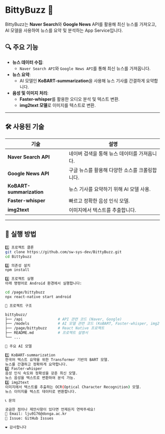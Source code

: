 # BittyBuzz 🚀

BittyBuzz는 **Naver Search**와 **Google News** API를 활용해 최신 뉴스를 가져오고, AI 모델을 사용하여 뉴스를 요약 및 분석하는 App Service입니다. 

## 🔍 주요 기능
- **뉴스 데이터 수집**:  
  - `Naver Search API`와 `Google News API`를 통해 최신 뉴스를 가져옵니다.
- **뉴스 요약**:  
  - AI 모델인 **KoBART-summarization**을 사용해 뉴스 기사를 간결하게 요약합니다.
- **음성 및 이미지 처리**:  
  - **Faster-whisper**를 활용한 오디오 분석 및 텍스트 변환.  
  - **img2text 모델**로 이미지를 텍스트로 변환.

---

## 🛠️ 사용된 기술
| 기술 | 설명 |
|------|------|
| **Naver Search API** | 네이버 검색을 통해 뉴스 데이터를 가져옵니다. |
| **Google News API** | 구글 뉴스를 활용해 다양한 소스를 크롤링합니다. |
| **KoBART-summarization** | 뉴스 기사를 요약하기 위해 AI 모델 사용. |
| **Faster-whisper** | 빠르고 정확한 음성 인식 모델. |
| **img2text** | 이미지에서 텍스트를 추출합니다. |

---

## 🚀 실행 방법

### 
```bash
1️⃣ 프로젝트 클론
git clone https://github.com/sw-sys-dev/BittyBuzz.git
cd Bittybuzz

2️⃣ 의존성 설치
npm install

3️⃣ 프로젝트 실행
아래 명령어로 Android 환경에서 실행합니다:

cd /page/bittybuzz
npx react-native start android

📂 프로젝트 구조

bittybuzz/
├── /api                # API 관련 코드 (Naver, Google)
├── /models             # AI 모델 관련 코드 (KoBART, Faster-whisper, img2text)
├── /page/bittybuzz     # React Native 프로젝트
├── README.md           # 프로젝트 설명서
└── ...

🧠 주요 AI 모델

1️⃣ KoBART-summarization
한국어 텍스트 요약을 위한 Transformer 기반의 BART 모델.
뉴스를 간결하고 정확하게 요약합니다.
2️⃣ Faster-whisper
음성 인식 속도와 정확성을 갖춘 최신 모델.
뉴스 음성을 텍스트로 변환하여 분석 가능.
3️⃣ img2text
이미지에서 텍스트를 추출하는 OCR(Optical Character Recognition) 모델.
뉴스 이미지를 텍스트 데이터로 변환합니다.

📞 문의

궁금한 점이나 제안사항이 있다면 언제든지 연락주세요!
📧 Email: lju9176@donga.ac.kr
📄 Issue: GitHub Issues

❤️ 감사합니다
